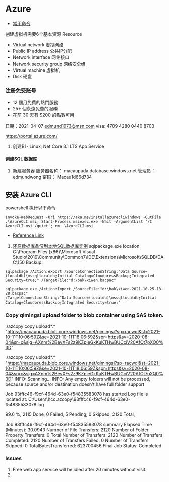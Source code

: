 # Azure 

* [常用命令](./common.md)

创建虚拟机需要6个基本资源 Resource
* Virtual network 虚拟网络
* Public IP address 公共IP分配
* Network interface 网络接口
* Network security group 网络安全组
* Virtual machine 虚拟机
* Disk 硬盘

### 注册免费账号
* 12 個月免費的熱門服務
* 25+ 個永遠免費的服務
* 在前 30 天有 $200 的點數可用

日期：2021-04-07
 edmund1973@msn.com
 visa: 4709 4280 0440 8703

 https://portal.azure.com/

 1. 创建B1- Linux, Net Core 3.1 LTS App Service
 #### 创建SQL 数据库
 1. 新建服务器
 服务器名称： macaupuda.database.windows.net
 管理员： edmundwong
 密码： Macau1d66d734

## 安装 Azure CLI
powershell 执行以下命令
```
Invoke-WebRequest -Uri https://aka.ms/installazurecliwindows -OutFile .\AzureCLI.msi; Start-Process msiexec.exe -Wait -ArgumentList '/I AzureCLI.msi /quiet'; rm .\AzureCLI.msi
```

* [Reference Link](./reference.md)

1. [还原数据库备份到本地SQL数据库实例](https://www.cnblogs.com/lwqlun/p/11017422.html)
sqlpackage.exe location:  
C:\Program Files (x86)\Microsoft Visual Studio\2019\Community\Common7\IDE\Extensions\Microsoft\SQLDB\DAC\150
Backup:
```
sqlpackage /Action:export /SourceConnectionString:"Data Source=(localdb)\mssqllocaldb;Initial Catalog=CloudpressBackup;Integrated Security=true;" /TargetFile:"d:\bak\xiwen.bacpac"
```


```
sqlpackage.exe /Action:Import /SourceFile:"d:\bak\xiwen-2021-10-25-18-28.bacpac" 
/TargetConnectionString:"Data Source=(localdb)\mssqllocaldb;Initial Catalog=CloudpressBackup;Integrated Security=true;"
```

### Copy qimingsi upload folder to blob container using SAS token.
 .\azcopy  copy upload\*.* "https://macaupuda.blob.core.windows.net/qimingsi?sp=racwdl&st=2021-10-11T10:06:59Z&se=2021-10-11T18:06:59Z&spr=https&sv=2020-08-04&sr=c&sig=AXnm%2BevXFs2z9KZpieGkKuKTHwBUCciV20AfOt7pXQ0%3D"

  .\azcopy  copy upload\*.* "https://macaupuda.blob.core.windows.net/qimingsi?sp=racwdl&st=2021-10-11T10:06:59Z&se=2021-10-11T18:06:59Z&spr=https&sv=2020-08-04&sr=c&sig=AXnm%2BevXFs2z9KZpieGkKuKTHwBUCciV20AfOt7pXQ0%3D"
INFO: Scanning...
INFO: Any empty folders will not be processed, because source and/or destination doesn't have full folder support

Job 93fffc46-f9cf-464d-63e0-f54835583078 has started
Log file is located at: C:\Users\hcc\.azcopy\93fffc46-f9cf-464d-63e0-f54835583078.log

99.6 %, 2115 Done, 0 Failed, 5 Pending, 0 Skipped, 2120 Total,


Job 93fffc46-f9cf-464d-63e0-f54835583078 summary
Elapsed Time (Minutes): 30.0943
Number of File Transfers: 2120
Number of Folder Property Transfers: 0
Total Number of Transfers: 2120
Number of Transfers Completed: 2120
Number of Transfers Failed: 0
Number of Transfers Skipped: 0
TotalBytesTransferred: 623700456
Final Job Status: Completed


### Issues
1. Free web app service will be idled after 20 minutes without visit.
2. 